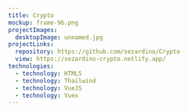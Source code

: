 ```yaml
---
title: Crypto
mockup: frame-96.png
projectImages:
  desktopImage: unnamed.jpg
projectLinks:
  repository: https://github.com/sezardino/Crypto
  view: https://sezardino-crypto.netlify.app/
technologies:
  - technology: HTML5
  - technology: Thailwind
  - technology: VueJS
  - technology: Vuex
---
```

